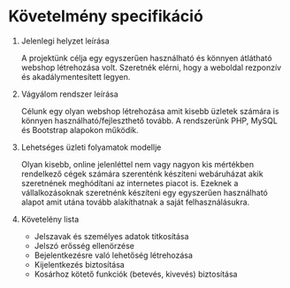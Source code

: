 Követelmény specifikáció
========================

1. Jelenlegi helyzet leírása

    A projektünk célja egy egyszerűen használható és könnyen átlátható webshop létrehozása volt. Szeretnék elérni, hogy a weboldal rezponzív és akadálymentesített legyen.

2. Vágyálom rendszer leírása

    Célunk egy olyan webshop létrehozása amit kisebb üzletek számára is könnyen használható/fejleszthető tovább. A rendszerünk PHP, MySQL és Bootstrap alapokon működik.

3. Lehetséges üzleti folyamatok modellje

    Olyan kisebb, online jelenléttel nem vagy nagyon kis mértékben rendelkező cégek számára szerenténk készíteni webáruházat akik szeretnének meghódítani az internetes piacot is. Ezeknek a vállalkozásoknak szeretnénk készíteni egy egyszerűen használható alapot amit utána tovább alakíthatnak a saját felhasználásukra.

4. Követelény lista
    
    - Jelszavak és személyes adatok titkosítása
    - Jelszó erősség ellenörzése
    - Bejelentkezésre való lehetőség létrehozása
    - Kijelentkezés biztosítása
    - Kosárhoz kötető funkciók (betevés, kivevés) biztosítása